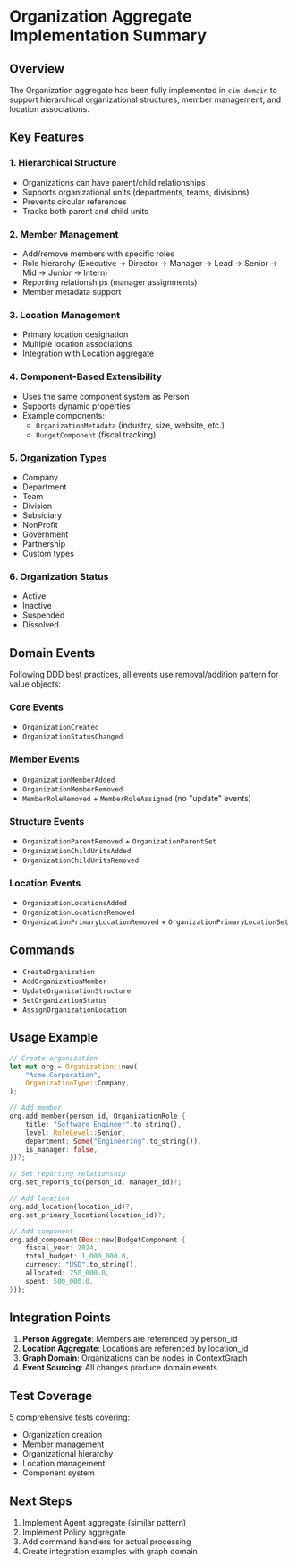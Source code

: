 # Organization Aggregate Implementation Summary

## Overview

The Organization aggregate has been fully implemented in `cim-domain` to support hierarchical organizational structures, member management, and location associations.

## Key Features

### 1. Hierarchical Structure
- Organizations can have parent/child relationships
- Supports organizational units (departments, teams, divisions)
- Prevents circular references
- Tracks both parent and child units

### 2. Member Management
- Add/remove members with specific roles
- Role hierarchy (Executive → Director → Manager → Lead → Senior → Mid → Junior → Intern)
- Reporting relationships (manager assignments)
- Member metadata support

### 3. Location Management
- Primary location designation
- Multiple location associations
- Integration with Location aggregate

### 4. Component-Based Extensibility
- Uses the same component system as Person
- Supports dynamic properties
- Example components:
  - `OrganizationMetadata` (industry, size, website, etc.)
  - `BudgetComponent` (fiscal tracking)

### 5. Organization Types
- Company
- Department
- Team
- Division
- Subsidiary
- NonProfit
- Government
- Partnership
- Custom types

### 6. Organization Status
- Active
- Inactive
- Suspended
- Dissolved

## Domain Events

Following DDD best practices, all events use removal/addition pattern for value objects:

### Core Events
- `OrganizationCreated`
- `OrganizationStatusChanged`

### Member Events
- `OrganizationMemberAdded`
- `OrganizationMemberRemoved`
- `MemberRoleRemoved` + `MemberRoleAssigned` (no "update" events)

### Structure Events
- `OrganizationParentRemoved` + `OrganizationParentSet`
- `OrganizationChildUnitsAdded`
- `OrganizationChildUnitsRemoved`

### Location Events
- `OrganizationLocationsAdded`
- `OrganizationLocationsRemoved`
- `OrganizationPrimaryLocationRemoved` + `OrganizationPrimaryLocationSet`

## Commands

- `CreateOrganization`
- `AddOrganizationMember`
- `UpdateOrganizationStructure`
- `SetOrganizationStatus`
- `AssignOrganizationLocation`

## Usage Example

```rust
// Create organization
let mut org = Organization::new(
    "Acme Corporation",
    OrganizationType::Company,
);

// Add member
org.add_member(person_id, OrganizationRole {
    title: "Software Engineer".to_string(),
    level: RoleLevel::Senior,
    department: Some("Engineering".to_string()),
    is_manager: false,
})?;

// Set reporting relationship
org.set_reports_to(person_id, manager_id)?;

// Add location
org.add_location(location_id)?;
org.set_primary_location(location_id)?;

// Add component
org.add_component(Box::new(BudgetComponent {
    fiscal_year: 2024,
    total_budget: 1_000_000.0,
    currency: "USD".to_string(),
    allocated: 750_000.0,
    spent: 500_000.0,
}));
```

## Integration Points

1. **Person Aggregate**: Members are referenced by person_id
2. **Location Aggregate**: Locations are referenced by location_id
3. **Graph Domain**: Organizations can be nodes in ContextGraph
4. **Event Sourcing**: All changes produce domain events

## Test Coverage

5 comprehensive tests covering:
- Organization creation
- Member management
- Organizational hierarchy
- Location management
- Component system

## Next Steps

1. Implement Agent aggregate (similar pattern)
2. Implement Policy aggregate
3. Add command handlers for actual processing
4. Create integration examples with graph domain
